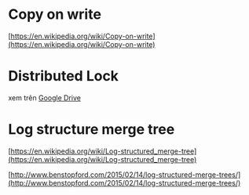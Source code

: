 # Copy on write

[https://en.wikipedia.org/wiki/Copy-on-write](https://en.wikipedia.org/wiki/Copy-on-write)

# Distributed Lock

xem trên [Google Drive](https://docs.google.com/document/d/1bh77geANV-biGs4ECRqjeAdw9desb66wxoX19fg4mg0/edit?usp=sharing)

# Log structure merge tree

[https://en.wikipedia.org/wiki/Log-structured_merge-tree](https://en.wikipedia.org/wiki/Log-structured_merge-tree)

[http://www.benstopford.com/2015/02/14/log-structured-merge-trees/](http://www.benstopford.com/2015/02/14/log-structured-merge-trees/)